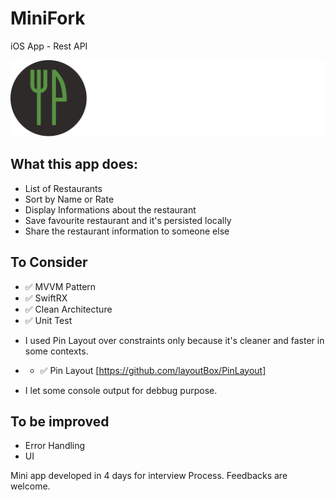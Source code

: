 # MiniFork 

iOS App - Rest API 

![Alt text](./brand.png?raw=true "Banner")

## What this app does: 

- List of Restaurants
- Sort by Name or Rate
- Display Informations about the restaurant
- Save favourite restaurant and it's persisted locally
- Share the restaurant information to someone else

## To Consider 

- ✅ MVVM Pattern 
- ✅ SwiftRX
- ✅ Clean Architecture
- ✅ Unit Test

* I used Pin Layout over constraints only because it's cleaner and faster in some contexts.
* - ✅ Pin Layout [https://github.com/layoutBox/PinLayout]

* I let some console output for debbug purpose.

## To be improved

- Error Handling
- UI 


Mini app developed in 4 days for interview Process. 
Feedbacks are welcome.

